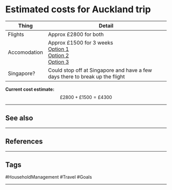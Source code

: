 # Estimated costs for Auckland trip


| Thing        | Detail                                                                                                                                                                                                                                                                                                                                                                                                                                                                                                                                                                                                                                                                                                                                                                                                                                                                                                                                                                                                                                                                                                                                                                                                                                                                                                                                                                                                                                                                                                                                                                                                                                                                                                                                                                                                                                                                                                                                                                                                                                                                                                                                                                                                                                                                                                                                               |
| ------------ | ---------------------------------------------------------------------------------------------------------------------------------------------------------------------------------------------------------------------------------------------------------------------------------------------------------------------------------------------------------------------------------------------------------------------------------------------------------------------------------------------------------------------------------------------------------------------------------------------------------------------------------------------------------------------------------------------------------------------------------------------------------------------------------------------------------------------------------------------------------------------------------------------------------------------------------------------------------------------------------------------------------------------------------------------------------------------------------------------------------------------------------------------------------------------------------------------------------------------------------------------------------------------------------------------------------------------------------------------------------------------------------------------------------------------------------------------------------------------------------------------------------------------------------------------------------------------------------------------------------------------------------------------------------------------------------------------------------------------------------------------------------------------------------------------------------------------------------------------------------------------------------------------------------------------------------------------------------------------------------------------------------------------------------------------------------------------------------------------------------------------------------------------------------------------------------------------------------------------------------------------------------------------------------------------------------------------------------------------------- |
| Flights      | Approx £2800 for both                                                                                                                                                                                                                                                                                                                                                                                                                                                                                                                                                                                                                                                                                                                                                                                                                                                                                                                                                                                                                                                                                                                                                                                                                                                                                                                                                                                                                                                                                                                                                                                                                                                                                                                                                                                                                                                                                                                                                                                                                                                                                                                                                                                                                                                                                                                                |
| Accomodation | Approx £1500 for 3 weeks<br>[Option 1](https://www.booking.com/hotel/nz/takapuna-loft.en-gb.html?aid=356980&label=gog235jc-1FCAMYlgQorgE44AJICVgDaFCIAQGYAQm4ARfIAQzYAQHoAQH4AQKIAgGoAgO4Ao3vjbwGwAIB0gIkN2JiNDAyODQtNjFkMi00ZDcxLTg5NTgtZDNjMzkxYTFlZTZk2AIF4AIB&sid=cb6da013c6cd0e47fba7f16f8b722d37&all_sr_blocks=1192421101_391545507_2_0_0&checkin=2025-10-06&checkout=2025-10-27&dest_id=-1506909&dest_type=city&dist=0&group_adults=1&group_children=0&hapos=1&highlighted_blocks=1192421101_391545507_2_0_0&hpos=1&matching_block_id=1192421101_391545507_2_0_0&no_rooms=1&req_adults=1&req_children=0&room1=A&sb_price_type=total&sr_order=popularity&sr_pri_blocks=1192421101_391545507_2_0_0__302400&srepoch=1736669125&srpvid=a6f138dcda380144&type=total&ucfs=1&)<br>[Option 2](https://www.booking.com/hotel/nz/cute-one-bedroom-near-waterview.en-gb.html?aid=356980&label=gog235jc-1FCAMYlgQorgE44AJICVgDaFCIAQGYAQm4ARfIAQzYAQHoAQH4AQKIAgGoAgO4Ao3vjbwGwAIB0gIkN2JiNDAyODQtNjFkMi00ZDcxLTg5NTgtZDNjMzkxYTFlZTZk2AIF4AIB&sid=cb6da013c6cd0e47fba7f16f8b722d37&all_sr_blocks=1237842601_395671747_2_0_0&checkin=2025-10-06&checkout=2025-10-27&dest_id=-1506909&dest_type=city&dist=0&group_adults=1&group_children=0&hapos=3&highlighted_blocks=1237842601_395671747_2_0_0&hpos=3&matching_block_id=1237842601_395671747_2_0_0&no_rooms=1&req_adults=1&req_children=0&room1=A&sb_price_type=total&sr_order=popularity&sr_pri_blocks=1237842601_395671747_2_0_0__271600&srepoch=1736669211&srpvid=a6f138dcda380144&type=total&ucfs=1&)<br>[Option 3](https://www.booking.com/hotel/nz/brand-new-beautiful-townhouse-with-free-parking.en-gb.html?aid=356980&label=gog235jc-1FCAMYlgQorgE44AJICVgDaFCIAQGYAQm4ARfIAQzYAQHoAQH4AQKIAgGoAgO4Ao3vjbwGwAIB0gIkN2JiNDAyODQtNjFkMi00ZDcxLTg5NTgtZDNjMzkxYTFlZTZk2AIF4AIB&sid=cb6da013c6cd0e47fba7f16f8b722d37&all_sr_blocks=1270863601_399854717_4_0_0&checkin=2025-10-06&checkout=2025-10-27&dest_id=-1506909&dest_type=city&dist=0&group_adults=1&group_children=0&hapos=23&highlighted_blocks=1270863601_399854717_4_0_0&hpos=23&matching_block_id=1270863601_399854717_4_0_0&no_rooms=1&req_adults=1&req_children=0&room1=A&sb_price_type=total&sr_order=popularity&sr_pri_blocks=1270863601_399854717_4_0_0__331500&srepoch=1736669315&srpvid=a6f138dcda380144&type=total&ucfs=1&)<br> |
| Singapore?   | Could stop off at Singapore and have a few days there to break up the flight                                                                                                                                                                                                                                                                                                                                                                                                                                                                                                                                                                                                                                                                                                                                                                                                                                                                                                                                                                                                                                                                                                                                                                                                                                                                                                                                                                                                                                                                                                                                                                                                                                                                                                                                                                                                                                                                                                                                                                                                                                                                                                                                                                                                                                                                         |

**Current cost estimate:**
$$
£2800 +
£1500
=£4300
$$

---
## See also

---
## References

---
## Tags

#HouseholdManagement #Travel #Goals

---

